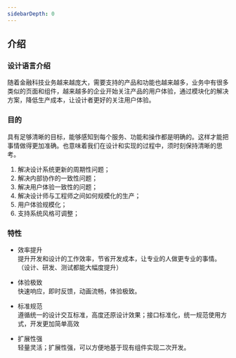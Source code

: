 ```yaml
---
sidebarDepth: 0
---
```

## 介绍
### 设计语言介绍
随着金融科技业务越来越庞大，需要支持的产品和功能也越来越多，业务中有很多类似的页面和组件，越来越多的企业开始关注产品的用户体验，通过模块化的解决方案，降低生产成本，让设计者更好的关注用户体验。

### 目的
具有足够清晰的目标，能够感知到每个服务、功能和操作都是明确的。这样才能把事情做得更加准确。也意味着我们在设计和实现的过程中，须时刻保持清晰的思考。

1. 解决设计系统更新的周期性问题；
2. 解决内部协作的一致性问题；
3. 解决用户体验一致性的问题；
4. 解决设计师与工程师之间如何规模化的生产；
5. 用户体验规模化；
6. 支持系统风格可调整；

### 特性
+ 效率提升                     
提升开发和设计的工作效率，节省开发成本，让专业的人做更专业的事情。（设计、研发、测试都能大幅度提升）

+ 体验极致                                                                                                                
快速响应，即时反馈，动画流畅，体验极致。

+ 标准规范            
遵循统一的设计交互标准，高度还原设计效果；接口标准化，统一规范使用方式，开发更加简单高效

+ 扩展性强                  
轻量灵活；扩展性强，可以方便地基于现有组件实现二次开发。
